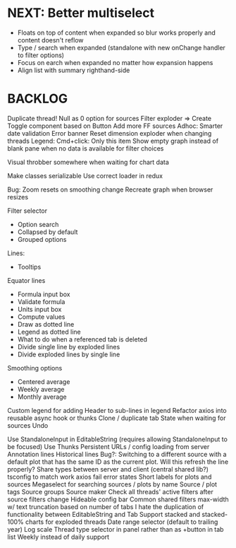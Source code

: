 # NEXT: Better multiselect
* Floats on top of content when expanded so blur works properly and content doesn't reflow
* Type / search when expanded (standalone with new onChange handler to filter options)
* Focus on earch when expanded no matter how expansion happens
* Align list with summary righthand-side

# BACKLOG
Duplicate thread!
Null as 0 option for sources
Filter exploder => Create Toggle component based on Button
Add more FF sources
Adhoc: Smarter date validation
Error banner
Reset dimension exploder when changing threads
Legend: Cmd+click: Only this item
Show empty graph instead of blank pane when no data is available for filter choices

Visual throbber somewhere when waiting for chart data

Make classes serializable
Use correct loader in redux

Bug: Zoom resets on smoothing change
Recreate graph when browser resizes

Filter selector
* Option search
* Collapsed by default
* Grouped options

Lines:
* Tooltips

Equator lines
* Formula input box
* Validate formula
* Units input box
* Compute values
* Draw as dotted line
* Legend as dotted line
* What to do when a referenced tab is deleted
* Divide single line by exploded lines
* Divide exploded lines by single line

Smoothing options
* Centered average
* Weekly average
* Monthly average

Custom legend for adding Header to sub-lines in legend
Refactor axios into reusable async hook or thunks
Clone / duplicate tab
State when waiting for sources
Undo

Use StandaloneInput in EditableString (requires allowing StandaloneInput to be focused)
Use Thunks
Persistent URLs / config loading from server
Annotation lines
Historical lines
Bug?: Switching to a different source with a default plot that has the same ID as the current plot. Will this refresh the line properly?
Share types between server and client (central shared lib?)
tsconfig to match work
axios fail error states
Short labels for plots and sources
Megaselect for searching sources / plots by name
Source / plot tags
Source groups
Source maker
Check all threads' active filters after source filters change
Hideable config bar
Common shared filters
max-width w/ text truncation based on number of tabs
I hate the duplication of functionality between EditableString and Tab
Support stacked and stacked-100% charts for exploded threads
Date range selector (default to trailing year)
Log scale
Thread type selector in panel rather than as +button in tab list
Weekly instead of daily support